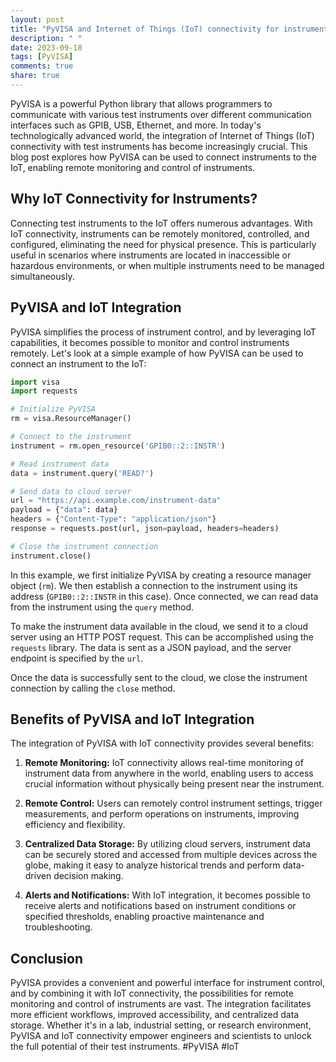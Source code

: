 ```yaml
---
layout: post
title: "PyVISA and Internet of Things (IoT) connectivity for instruments"
description: " "
date: 2023-09-18
tags: [PyVISA]
comments: true
share: true
---
```


PyVISA is a powerful Python library that allows programmers to communicate with various test instruments over different communication interfaces such as GPIB, USB, Ethernet, and more. In today's technologically advanced world, the integration of Internet of Things (IoT) connectivity with test instruments has become increasingly crucial. This blog post explores how PyVISA can be used to connect instruments to the IoT, enabling remote monitoring and control of instruments.

## Why IoT Connectivity for Instruments?

Connecting test instruments to the IoT offers numerous advantages. With IoT connectivity, instruments can be remotely monitored, controlled, and configured, eliminating the need for physical presence. This is particularly useful in scenarios where instruments are located in inaccessible or hazardous environments, or when multiple instruments need to be managed simultaneously.

## PyVISA and IoT Integration

PyVISA simplifies the process of instrument control, and by leveraging IoT capabilities, it becomes possible to monitor and control instruments remotely. Let's look at a simple example of how PyVISA can be used to connect an instrument to the IoT:

```python
import visa
import requests

# Initialize PyVISA
rm = visa.ResourceManager()

# Connect to the instrument
instrument = rm.open_resource('GPIB0::2::INSTR')

# Read instrument data
data = instrument.query('READ?')

# Send data to cloud server
url = "https://api.example.com/instrument-data"
payload = {"data": data}
headers = {"Content-Type": "application/json"}
response = requests.post(url, json=payload, headers=headers)

# Close the instrument connection
instrument.close()
```

In this example, we first initialize PyVISA by creating a resource manager object (`rm`). We then establish a connection to the instrument using its address (`GPIB0::2::INSTR` in this case). Once connected, we can read data from the instrument using the `query` method.

To make the instrument data available in the cloud, we send it to a cloud server using an HTTP POST request. This can be accomplished using the `requests` library. The data is sent as a JSON payload, and the server endpoint is specified by the `url`.

Once the data is successfully sent to the cloud, we close the instrument connection by calling the `close` method.

## Benefits of PyVISA and IoT Integration

The integration of PyVISA with IoT connectivity provides several benefits:

1. **Remote Monitoring:** IoT connectivity allows real-time monitoring of instrument data from anywhere in the world, enabling users to access crucial information without physically being present near the instrument.

2. **Remote Control:** Users can remotely control instrument settings, trigger measurements, and perform operations on instruments, improving efficiency and flexibility.

3. **Centralized Data Storage:** By utilizing cloud servers, instrument data can be securely stored and accessed from multiple devices across the globe, making it easy to analyze historical trends and perform data-driven decision making.

4. **Alerts and Notifications:** With IoT integration, it becomes possible to receive alerts and notifications based on instrument conditions or specified thresholds, enabling proactive maintenance and troubleshooting.

## Conclusion

PyVISA provides a convenient and powerful interface for instrument control, and by combining it with IoT connectivity, the possibilities for remote monitoring and control of instruments are vast. The integration facilitates more efficient workflows, improved accessibility, and centralized data storage. Whether it's in a lab, industrial setting, or research environment, PyVISA and IoT connectivity empower engineers and scientists to unlock the full potential of their test instruments. #PyVISA #IoT
